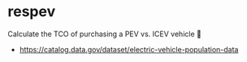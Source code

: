 # respev

Calculate the TCO of purchasing a PEV vs. ICEV vehicle :blue_car:

- https://catalog.data.gov/dataset/electric-vehicle-population-data
